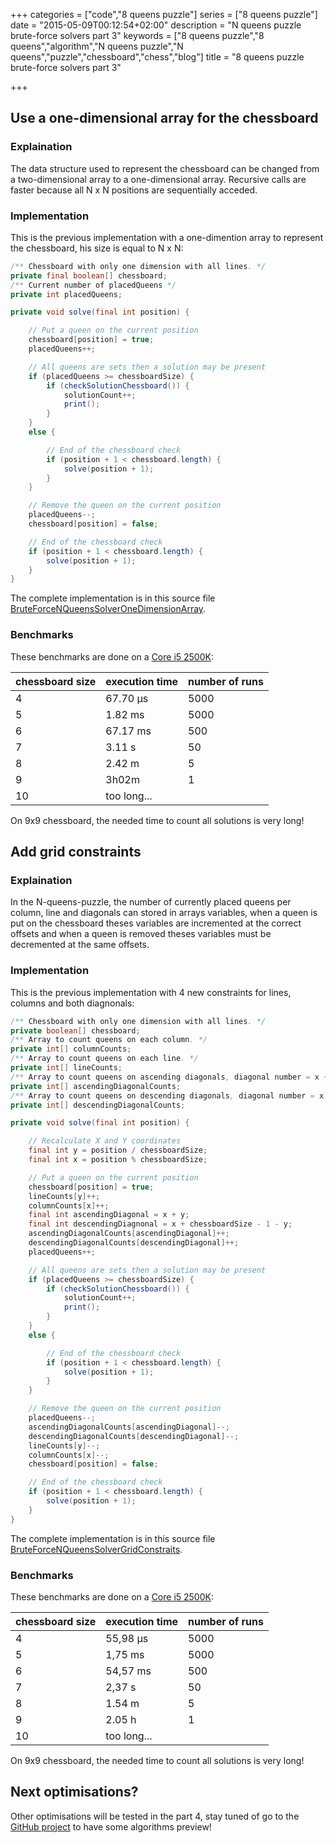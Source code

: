 +++
categories = ["code","8 queens puzzle"]
series = ["8 queens puzzle"]
date = "2015-05-09T00:12:54+02:00"
description = "N queens puzzle brute-force solvers part 3"
keywords = ["8 queens puzzle","8 queens","algorithm","N queens puzzle","N queens","puzzle","chessboard","chess","blog"]
title = "8 queens puzzle brute-force solvers part 3"

+++


## Use a one-dimensional array for the chessboard

### Explaination

The data structure used to represent the chessboard can be changed from a two-dimensional array to a one-dimensional array. Recursive calls are faster because all N x N positions are sequentially acceded.

### Implementation

This is the previous implementation with a one-dimention array to represent the chessboard, his size is equal to N x N:

```java
/** Chessboard with only one dimension with all lines. */
private final boolean[] chessboard;
/** Current number of placedQueens */
private int placedQueens;

private void solve(final int position) {

	// Put a queen on the current position
	chessboard[position] = true;
	placedQueens++;

	// All queens are sets then a solution may be present
	if (placedQueens >= chessboardSize) {
		if (checkSolutionChessboard()) {
			solutionCount++;
			print();
		}
	}
	else {

		// End of the chessboard check
		if (position + 1 < chessboard.length) {
			solve(position + 1);
		}
	}

	// Remove the queen on the current position
	placedQueens--;
	chessboard[position] = false;

	// End of the chessboard check
	if (position + 1 < chessboard.length) {
		solve(position + 1);
	}
}
```
The complete implementation is in this source file [BruteForceNQueensSolverOneDimensionArray](https://github.com/Sylvain-Bugat/N-queens-puzzle-solvers/blob/master/src/main/java/com/github/sbugat/nqueens/solvers/bruteforce/BruteForceNQueensSolverOneDimensionArray.java).

### Benchmarks

These benchmarks are done on a [Core i5 2500K](http://ark.intel.com/products/52210/Intel-Core-i5-2500K-Processor-6M-Cache-up-to-3_70-GHz):

| chessboard size | execution time | number of runs |
| ------------- | ----------- | ----------- |
| 4 | 67.70 µs | 5000 |
| 5 | 1.82 ms | 5000 |
| 6 | 67.17 ms | 500 |
| 7 | 3.11 s | 50 |
| 8 | 2.42 m | 5 |
| 9 | 3h02m | 1 |
| 10 | too long... |
On 9x9 chessboard, the needed time to count all solutions is very long!


## Add grid constraints

### Explaination

In the N-queens-puzzle, the number of currently placed queens per column, line and diagonals can stored in arrays variables, when a queen is put on the chessboard theses variables are incremented at the correct offsets and when a queen is removed theses variables must be decremented at the same offsets.

### Implementation

This is the previous implementation with 4 new constraints for lines, columns and both diagnonals:

```java
/** Chessboard with only one dimension with all lines. */
private boolean[] chessboard;
/** Array to count queens on each column. */
private int[] columnCounts;
/** Array to count queens on each line. */
private int[] lineCounts;
/** Array to count queens on ascending diagonals, diagonal number = x + y. */
private int[] ascendingDiagonalCounts;
/** Array to count queens on descending diagonals, diagonal number = x + chessboard size - 1 - y. */
private int[] descendingDiagonalCounts;

private void solve(final int position) {

	// Recalculate X and Y coordinates
	final int y = position / chessboardSize;
	final int x = position % chessboardSize;

	// Put a queen on the current position
	chessboard[position] = true;
	lineCounts[y]++;
	columnCounts[x]++;
	final int ascendingDiagonal = x + y;
	final int descendingDiagnonal = x + chessboardSize - 1 - y;
	ascendingDiagonalCounts[ascendingDiagonal]++;
	descendingDiagonalCounts[descendingDiagonal]++;
	placedQueens++;

	// All queens are sets then a solution may be present
	if (placedQueens >= chessboardSize) {
		if (checkSolutionChessboard()) {
			solutionCount++;
			print();
		}
	}
	else {

		// End of the chessboard check
		if (position + 1 < chessboard.length) {
			solve(position + 1);
		}
	}

	// Remove the queen on the current position
	placedQueens--;
	ascendingDiagonalCounts[ascendingDiagonal]--;
	descendingDiagonalCounts[descendingDiagonal]--;
	lineCounts[y]--;
	columnCounts[x]--;
	chessboard[position] = false;

	// End of the chessboard check
	if (position + 1 < chessboard.length) {
		solve(position + 1);
	}
}
```
The complete implementation is in this source file [BruteForceNQueensSolverGridConstraits](https://github.com/Sylvain-Bugat/N-queens-puzzle-solvers/blob/master/src/main/java/com/github/sbugat/nqueens/solvers/bruteforce/BruteForceNQueensSolverGridConstraits.java).

### Benchmarks

These benchmarks are done on a [Core i5 2500K](http://ark.intel.com/products/52210/Intel-Core-i5-2500K-Processor-6M-Cache-up-to-3_70-GHz):

| chessboard size | execution time | number of runs |
| ------------- | ----------- | ----------- |
| 4 | 55,98 µs | 5000 |
| 5 | 1,75 ms | 5000 |
| 6 | 54,57 ms | 500 |
| 7 | 2,37 s | 50 |
| 8 | 1.54 m | 5 |
| 9 | 2.05 h | 1 |
| 10 | too long... |
On 9x9 chessboard, the needed time to count all solutions is very long!

## Next optimisations?

Other optimisations will be tested in the part 4, stay tuned of go to the [GitHub project](https://github.com/Sylvain-Bugat/N-queens-puzzle-solvers) to have some algorithms preview!
